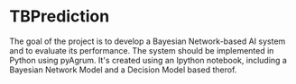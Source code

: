 # TBPrediction
The goal of the project is to develop a Bayesian Network-based AI system and to evaluate its performance. The system should be implemented in Python using pyAgrum. It's created using an Ipython notebook, including a Bayesian Network Model and a Decision Model based therof. 

<!-- 'dropout.ipyn' file runs the initial Bayesian Network Model, and can make inferences thereof

'DNdropout.ipynb' file runs the Decision  Network Model, with chance, decision and utility nodes for our previously
defined Bayesian Network Model seen in 'dropout.ipynb'

Can run all the Jupyter code blocks using run all button at the top of VSCode -->